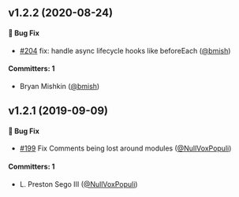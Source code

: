 ## v1.2.2 (2020-08-24)

#### :bug: Bug Fix
* [#204](https://github.com/ember-codemods/ember-qunit-codemod/pull/204) fix: handle async lifecycle hooks like beforeEach ([@bmish](https://github.com/bmish))

#### Committers: 1
- Bryan Mishkin ([@bmish](https://github.com/bmish))

## v1.2.1 (2019-09-09)

#### :bug: Bug Fix
* [#199](https://github.com/ember-codemods/ember-qunit-codemod/pull/199) Fix Comments being lost around modules ([@NullVoxPopuli](https://github.com/NullVoxPopuli))

#### Committers: 1
- L. Preston Sego III ([@NullVoxPopuli](https://github.com/NullVoxPopuli))

